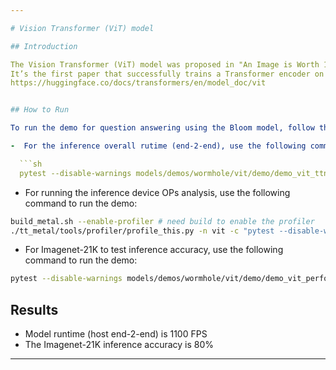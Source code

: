 ```yaml
---

# Vision Transformer (ViT) model

## Introduction

The Vision Transformer (ViT) model was proposed in "An Image is Worth 16x16 Words, Transformers for Image Recognition at Scale".
It’s the first paper that successfully trains a Transformer encoder on ImageNet, attaining very good results compared to familiar convolutional architectures.
https://huggingface.co/docs/transformers/en/model_doc/vit


## How to Run

To run the demo for question answering using the Bloom model, follow these instructions:

-  For the inference overall rutime (end-2-end), use the following command to run the demo:

  ```sh
  pytest --disable-warnings models/demos/wormhole/vit/demo/demo_vit_ttnn_inference_perf_e2e_2cq_trace.py
  ```

-  For running the inference device OPs analysis, use the following command to run the demo:

  ```sh
build_metal.sh --enable-profiler # need build to enable the profiler
./tt_metal/tools/profiler/profile_this.py -n vit -c "pytest --disable-warnings models/demos/wormhole/vit/demo/demo_vit_ttnn_inference_device_OPs.py"
  ```

-  For Imagenet-21K to test inference accuracy, use the following command to run the demo:

  ```sh
  pytest --disable-warnings models/demos/wormhole/vit/demo/demo_vit_performant_imagenet_inference.py::test_run_vit_trace_2cqs_inference
  ```


## Results

- Model runtime (host end-2-end) is 1100 FPS
- The Imagenet-21K inference accuracy is 80%

---
```

